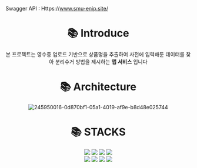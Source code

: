 Swagger API : Https://www.smu-enip.site/

<div align=center>

<div><h1>📚 Introduce</h1>
 본 프로젝트는 영수증 업로드 기반으로 상품명을 추출하여 사전에 입력해둔 데이터를 찾아 분리수거 방법을 제시하는 <b>앱 서비스</b> 입니다<p>
</div>

<div><h1>📚 Architecture</h1></div>

![245950016-0d870bf1-05a1-4019-af9e-b8d48e025744](https://github.com/la1av1a/SMU-RecycleTrack-API/assets/81461486/37d5dfa8-e1fe-4051-adc2-e63b2bf7a375)


<p>

<div><h1>📚 STACKS</h1>
<img src="https://img.shields.io/badge/java-007396?style=for-the-badge&logo=java&logoColor=white">
  <img src="https://img.shields.io/badge/spring-6DB33F?style=for-the-badge&logo=spring&logoColor=white">
    <img src="https://img.shields.io/badge/JPA-092E20?style=for-the-badge&logo=&logoColor=white"> 
  <img src="https://img.shields.io/badge/mysql-3776AB?style=for-the-badge&logo=&logoColor=white">
</div>

<div>
    <div>
  <img src="https://img.shields.io/badge/ec2-FF9900?style=for-the-badge&logo=amazonec2&logoColor=white">
  <img src="https://img.shields.io/badge/opensearch-005EB8?style=for-the-badge&logo=OpenSearch&logoColor=white">
  <img src="https://img.shields.io/badge/redis-DC382D?style=for-the-badge&logo=Redis&logoColor=white">
  <img src="https://img.shields.io/badge/docker-2496ED?style=for-the-badge&logo=docker&logoColor=white">
</div>
</div>
</div>
